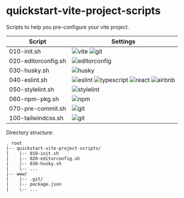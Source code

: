 # quickstart-vite-project-scripts
Scripts to help you pre-configure your vite project.

| Script | Settings |
| ------ | -------- |
| 010-init&period;sh | ![vite](https://avatars.githubusercontent.com/u/65625612?s=64&v=4) ![git](https://avatars.githubusercontent.com/u/18133?s=64&v=4) |
| 020-editorconfig&period;sh | ![editorconfig](https://avatars.githubusercontent.com/u/1165674?s=64&v=4) |
| 030-husky&period;sh | ![husky](https://avatars.githubusercontent.com/u/5502029?s=64&v=4) |
| 040-eslint&period;sh | ![eslint](https://avatars.githubusercontent.com/u/6019716?s=64&v=4) ![typescript](https://upload.wikimedia.org/wikipedia/commons/thumb/4/4c/Typescript_logo_2020.svg/64px-Typescript_logo_2020.svg.png) ![react](https://avatars.githubusercontent.com/u/6412038?s=64&v=4) ![airbnb](https://avatars.githubusercontent.com/u/698437?s=64&v=4) |
| 050-stylelint&period;sh | ![stylelint](https://avatars.githubusercontent.com/u/10076935?s=64&v=4) |
| 060-npm-pkg&period;sh | ![npm](https://avatars.githubusercontent.com/u/6078720?s=64&v=4) |
| 070-pre-commit&period;sh | ![git](https://avatars.githubusercontent.com/u/18133?s=64&v=4) |
| 100-tailwindcss&period;sh | ![git](https://avatars.githubusercontent.com/u/67109815?s=64&v=4) |

Directory structure:
```
. root
|-- quickstart-vite-project-scripts/
|    |-- 010-init.sh
|    |-- 020-editorconfig.sh
|    |-- 030-husky.sh
|    \-- ...
|-- www/
|    |-- .git/
|    |-- package.json
|    \-- ...
```

